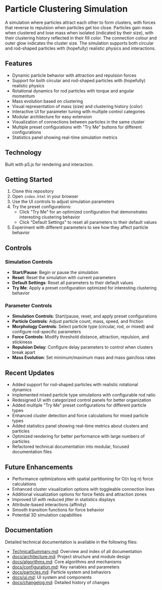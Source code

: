 # Particle Clustering Simulation

A simulation where particles attract each other to form clusters, with forces that reverse to repulsion when particles get too close. Particles gain mass when clustered and lose mass when isolated (indicated by their size), with their clustering history reflected in their fill color. The connection colour and outer glow indicates the cluster size. The simulation supports both circular and rod-shaped particles with (hopefully) realistic physics and interactions.

## Features

- Dynamic particle behavior with attraction and repulsion forces
- Support for both circular and rod-shaped particles with (hopefully) realistic physics
- Rotational dynamics for rod particles with torque and angular momentum
- Mass evolution based on clustering
- Visual representation of mass (size) and clustering history (color)
- Interactive UI for parameter tuning with multiple control categories
- Modular architecture for easy extension
- Visualization of connections between particles in the same cluster
- Multiple preset configurations with "Try Me" buttons for different configurations
- Statistics panel showing real-time simulation metrics

## Technology

Built with p5.js for rendering and interaction.

## Getting Started

1. Clone this repository
2. Open `index.html` in your browser
3. Use the UI controls to adjust simulation parameters
4. Try the preset configurations:
   - Click "Try Me" for an optimized configuration that demonstrates interesting clustering behavior
   - Click "Default Settings" to reset all parameters to their default values
5. Experiment with different parameters to see how they affect particle behavior

## Controls

### Simulation Controls
- **Start/Pause**: Begin or pause the simulation
- **Reset**: Reset the simulation with current parameters
- **Default Settings**: Reset all parameters to their default values
- **Try Me**: Apply a preset configuration optimized for interesting clustering behavior

### Parameter Controls
- **Simulation Controls**: Start/pause, reset, and apply preset configurations
- **Particle Controls**: Adjust particle count, mass, speed, and friction
- **Morphology Controls**: Select particle type (circular, rod, or mixed) and configure rod-specific parameters
- **Force Controls**: Modify threshold distance, attraction, repulsion, and stickiness
- **Repulsion Delay**: Configure delay parameters to control when clusters break apart
- **Mass Evolution**: Set minimum/maximum mass and mass gain/loss rates

## Recent Updates

- Added support for rod-shaped particles with realistic rotational dynamics
- Implemented mixed particle type simulations with configurable rod ratio
- Redesigned UI with categorized control panels for better organization
- Added multiple "Try Me" preset configurations for different particle types
- Enhanced cluster detection and force calculations for mixed particle types
- Added statistics panel showing real-time metrics about clusters and particles
- Optimized rendering for better performance with large numbers of particles
- Refactored technical documentation into modular, focused documentation files

## Future Enhancements

- Performance optimizations with spatial partitioning for O(n log n) force calculations
- Enhanced cluster visualization options with toggleable connection lines
- Additional visualization options for force fields and attraction zones
- Improved UI with reduced jitter in statistics displays
- Attribute-based interactions (affinity)
- Smooth transition functions for force behavior
- Potential 3D simulation capabilities

## Documentation

Detailed technical documentation is available in the following files:

- [TechnicalSummary.md](TechnicalSummary.md): Overview and index of all documentation
- [docs/architecture.md](docs/architecture.md): Project structure and module design
- [docs/algorithms.md](docs/algorithms.md): Core algorithms and mechanisms
- [docs/configuration.md](docs/configuration.md): Key variables and parameters
- [docs/particles.md](docs/particles.md): Particle system and behaviors
- [docs/ui.md](docs/ui.md): UI system and components
- [docs/changelog.md](docs/changelog.md): Detailed history of changes
